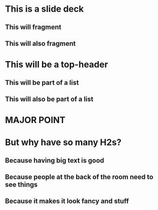 # This is a slide deck <!-- .slide: class="center" -->
## This will fragment <!-- .element: class="fragment" -->
## This will also fragment <!-- .element: class="fragment" -->


# This will be a top-header <!-- .element: style="margin-bottom: 1em" -->
## This will be part of a list
## This will also be part of a list

# MAJOR POINT <!-- .element class="h0" --> 

# But why have so many H2s? <!-- .element: style="margin-bottom: 1em" -->
## Because having big text is good
## Because people at the back of the room need to see things
## Because it makes it look fancy and stuff
